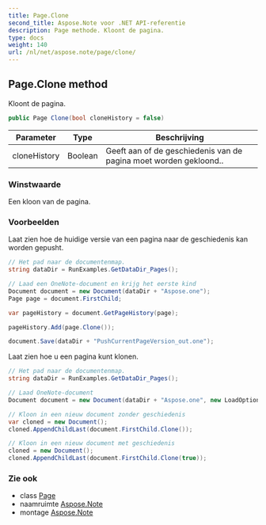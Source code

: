 ```yaml
---
title: Page.Clone
second_title: Aspose.Note voor .NET API-referentie
description: Page methode. Kloont de pagina.
type: docs
weight: 140
url: /nl/net/aspose.note/page/clone/
---
```

## Page.Clone method

Kloont de pagina.

```csharp
public Page Clone(bool cloneHistory = false)
```

| Parameter | Type | Beschrijving |
| --- | --- | --- |
| cloneHistory | Boolean | Geeft aan of de geschiedenis van de pagina moet worden gekloond.. |

### Winstwaarde

Een kloon van de pagina.

### Voorbeelden

Laat zien hoe de huidige versie van een pagina naar de geschiedenis kan worden gepusht.

```csharp
// Het pad naar de documentenmap.
string dataDir = RunExamples.GetDataDir_Pages();

// Laad een OneNote-document en krijg het eerste kind           
Document document = new Document(dataDir + "Aspose.one");
Page page = document.FirstChild;

var pageHistory = document.GetPageHistory(page);

pageHistory.Add(page.Clone());

document.Save(dataDir + "PushCurrentPageVersion_out.one");
```

Laat zien hoe u een pagina kunt klonen.

```csharp
// Het pad naar de documentenmap.
string dataDir = RunExamples.GetDataDir_Pages();

// Laad OneNote-document
Document document = new Document(dataDir + "Aspose.one", new LoadOptions { LoadHistory = true });

// Kloon in een nieuw document zonder geschiedenis
var cloned = new Document();
cloned.AppendChildLast(document.FirstChild.Clone());

// Kloon in een nieuw document met geschiedenis
cloned = new Document();
cloned.AppendChildLast(document.FirstChild.Clone(true));
```

### Zie ook

* class [Page](../)
* naamruimte [Aspose.Note](../../page/)
* montage [Aspose.Note](../../../)


